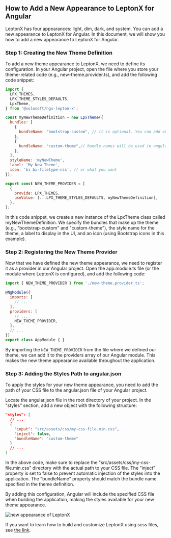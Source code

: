 ## How to Add a New Appearance to LeptonX for Angular
LeptonX has four appearances: light, dim, dark, and system. You can add a new appearance to LeptonX for Angular. In this document, we will show you how to add a new appearance to LeptonX for Angular.

### Step 1: Creating the New Theme Definition
To add a new theme appearance to LeptonX, we need to define its configuration. 
In your Angular project, open the file where you store your theme-related code (e.g., new-theme.provider.ts), and add the following code snippet:

```js
import {
  LPX_THEMES,
  LPX_THEME_STYLES_DEFAULTS,
  LpxTheme,
} from '@volosoft/ngx-lepton-x';

const myNewThemeDefinition = new LpxTheme({
  bundles: [
    {
      bundleName: "bootstrap-custom", // it is optional. You can add one or more bundles.
    },
    {
      bundleName: "custom-theme",// bundle names will be used in angular.json 
    },
  ],
  styleName: 'myNewTheme',
  label: 'My New Theme',
  icon: 'bi bi-filetype-css', // or what you want
});

export const NEW_THEME_PROVIDER = [
  {
    provide: LPX_THEMES,
    useValue: [...LPX_THEME_STYLES_DEFAULTS, myNewThemeDefinition],
  },
];
```

In this code snippet, we create a new instance of the LpxTheme class called myNewThemeDefinition. We specify the bundles that make up the theme (e.g., "bootstrap-custom" and "custom-theme"), the style name for the theme, a label to display in the UI, and an icon (using Bootstrap icons in this example).

### Step 2: Registering the New Theme Provider
Now that we have defined the new theme appearance, we need to register it as a provider in our Angular project. Open the app.module.ts file (or the module where LeptonX is configured), and add the following code:

```js
import { NEW_THEME_PROVIDER } from './new-theme.provider.ts';

@NgModule({
  imports: [
    // ...
  ],
  providers: [
    // ...
    NEW_THEME_PROVIDER,
  ],
  // ...
})
export class AppModule { }

```

By importing the `NEW_THEME_PROVIDER` from the file where we defined our theme, we can add it to the providers array of our Angular module. This makes the new theme appearance available throughout the application.

### Step 3: Adding the Styles Path to angular.json

To apply the styles for your new theme appearance, you need to add the path of your CSS file to the angular.json file of your Angular project.

Locate the angular.json file in the root directory of your project.
In the "styles" section, add a new object with the following structure:

```json
"styles": [
  // ...
  {
    "input": "src/assets/css/my-css-file.min.css",
    "inject": false,
    "bundleName": "custom-theme"
  }
  // ...
]
```

In the above code, make sure to replace the "src/assets/css/my-css-file.min.css" directory with the actual path to your CSS file. The "inject" property is set to false to prevent automatic injection of the styles into the application. The "bundleName" property should match the bundle name specified in the theme definition.

By adding this configuration, Angular will include the specified CSS file when building the application, making the styles available for your new theme appearance.

![new appearance of LeptonX](../../../images/new-lepton-x-appearance.png)

If you want to learn how to build and customize LeptonX using scss files, see [the link](https://docs.abp.io/en/commercial/latest/themes/lepton-x/source-files#adding-new-theme-bundle-to-source-file).
